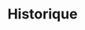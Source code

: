 ---
title: Historique
description: >-
  This is a desc
titre: Historique
slug: historique
layout: historique
image: null
i18nlanguage: fr
draft: false
---